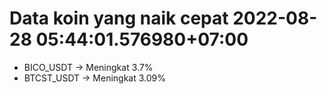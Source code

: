 # Data koin yang naik cepat 2022-08-28 05:44:01.576980+07:00

* BICO_USDT -> Meningkat 3.7%
* BTCST_USDT -> Meningkat 3.09%
